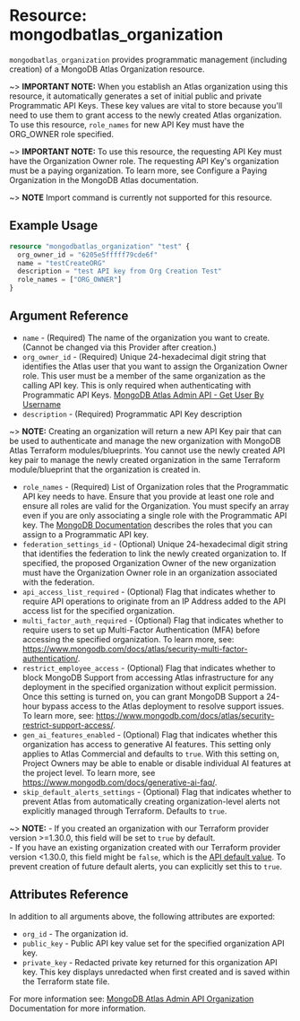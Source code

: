# Resource: mongodbatlas_organization

`mongodbatlas_organization` provides programmatic management (including creation) of a MongoDB Atlas Organization resource.

~> **IMPORTANT NOTE:**  When you establish an Atlas organization using this resource, it automatically generates a set of initial public and private Programmatic API Keys. These key values are vital to store because you'll need to use them to grant access to the newly created Atlas organization. To use this resource, `role_names` for new API Key must have the ORG_OWNER role specified.

~> **IMPORTANT NOTE:** To use this resource, the requesting API Key must have the Organization Owner role. The requesting API Key's organization must be a paying organization. To learn more, see Configure a Paying Organization in the MongoDB Atlas documentation.

~> **NOTE** Import command is currently not supported for this resource.

## Example Usage

```terraform
resource "mongodbatlas_organization" "test" {
  org_owner_id = "6205e5fffff79cde6f"
  name = "testCreateORG"
  description = "test API key from Org Creation Test"
  role_names = ["ORG_OWNER"]
}
```

## Argument Reference

* `name` - (Required) The name of the organization you want to create. (Cannot be changed via this Provider after creation.)
* `org_owner_id` - (Required) Unique 24-hexadecimal digit string that identifies the Atlas user that you want to assign the Organization Owner role. This user must be a member of the same organization as the calling API key.  This is only required when authenticating with Programmatic API Keys. [MongoDB Atlas Admin API - Get User By Username](https://www.mongodb.com/docs/atlas/reference/api-resources-spec/#tag/MongoDB-Cloud-Users/operation/getUserByUsername)
* `description` - (Required) Programmatic API Key description

~> **NOTE:** Creating an organization will return a new API Key pair that can be used to authenticate and manage the new organization  with MongoDB Atlas Terraform modules/blueprints.  You cannot use the newly created API key pair to manage the newly created organization in the same Terraform module/blueprint that the organization is created in.

* `role_names` - (Required) List of Organization roles that the Programmatic API key needs to have. Ensure that you provide at least one role and ensure all roles are valid for the Organization.  You must specify an array even if you are only associating a single role with the Programmatic API key. The [MongoDB Documentation](https://www.mongodb.com/docs/atlas/reference/user-roles/#organization-roles) describes the roles that you can assign to a Programmatic API key.
* `federation_settings_id` - (Optional) Unique 24-hexadecimal digit string that identifies the federation to link the newly created organization to. If specified, the proposed Organization Owner of the new organization must have the Organization Owner role in an organization associated with the federation.
* `api_access_list_required` - (Optional) Flag that indicates whether to require API operations to originate from an IP Address added to the API access list for the specified organization.
* `multi_factor_auth_required` - (Optional) Flag that indicates whether to require users to set up Multi-Factor Authentication (MFA) before accessing the specified organization. To learn more, see: https://www.mongodb.com/docs/atlas/security-multi-factor-authentication/.
* `restrict_employee_access` - (Optional) Flag that indicates whether to block MongoDB Support from accessing Atlas infrastructure for any deployment in the specified organization without explicit permission. Once this setting is turned on, you can grant MongoDB Support a 24-hour bypass access to the Atlas deployment to resolve support issues. To learn more, see: https://www.mongodb.com/docs/atlas/security-restrict-support-access/.
* `gen_ai_features_enabled` - (Optional) Flag that indicates whether this organization has access to generative AI features. This setting only applies to Atlas Commercial and defaults to `true`. With this setting on, Project Owners may be able to enable or disable individual AI features at the project level. To learn more, see https://www.mongodb.com/docs/generative-ai-faq/.
* `skip_default_alerts_settings` - (Optional) Flag that indicates whether to prevent Atlas from automatically creating organization-level alerts not explicitly managed through Terraform. Defaults to `true`. 

~> **NOTE:** - If you created an organization with our Terraform provider version >=1.30.0, this field will be set to `true` by default.<br> - If you have an existing organization created with our Terraform provider version <1.30.0, this field might be `false`, which is the [API default value](https://www.mongodb.com/docs/atlas/reference/api-resources-spec/v2/#tag/Organizations/operation/createOrganization). To prevent creation of future default alerts, you can explicitly set this to `true`.



## Attributes Reference

In addition to all arguments above, the following attributes are exported:

* `org_id` - The organization id.
* `public_key` - Public API key value set for the specified organization API key.
* `private_key` - Redacted private key returned for this organization API key. This key displays unredacted when first created and is saved within the Terraform state file.


For more information see: [MongoDB Atlas Admin API Organization](https://www.mongodb.com/docs/atlas/reference/api-resources-spec/#tag/Organizations/operation/createOrganization)  Documentation for more information.
